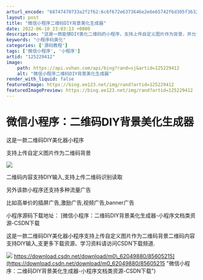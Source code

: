 ```yaml
---
arturl_encode: "68747470733a2f2f62:6c6f672e6373646e2e6e65742f6d305f36323034393838302f:61727469636c652f64657461696c732f313235323239343132"
layout: post
title: "微信小程序二维码DIY背景美化生成器"
date: 2022-06-10 23:03:13 +0800
description: "这是一款能够DIY美化二维码的小程序，支持上传自定义图片作为背景，并允许用户"
keywords: "小程序码美化"
categories: ['源码教程']
tags: ['微信小程序', '小程序']
artid: "125229412"
image:
    path: https://api.vvhan.com/api/bing?rand=sj&artid=125229412
    alt: "微信小程序二维码DIY背景美化生成器"
render_with_liquid: false
featuredImage: https://bing.ee123.net/img/rand?artid=125229412
featuredImagePreview: https://bing.ee123.net/img/rand?artid=125229412
---
```


# 微信小程序：二维码DIY背景美化生成器

这是一款二维码DIY美化器小程序

支持上传自定义图片作为二维码背景

![](https://i-blog.csdnimg.cn/blog_migrate/aff57c916cfe6bf587a117187df06bd9.png)

二维码内容支持DIY输入,支持上传二维码识别读取

另外该款小程序还支持多种流量广告

比如高单价的插屏广告,激励广告,视频广告,banner广告

小程序源码下载地址：
[微信小程序：二维码DIY背景美化生成器-小程序文档类资源-CSDN下载

这是一款二维码DIY美化器小程序支持上传自定义图片作为二维码背景二维码内容支持DIY输入,支更多下载资源、学习资料请访问CSDN下载频道.

![](https://i-blog.csdnimg.cn/blog_migrate/be19846480ab44ce477585fc567aeaa0.png)
https://download.csdn.net/download/m0\_62049880/85605215](https://download.csdn.net/download/m0_62049880/85605215 "微信小程序：二维码DIY背景美化生成器-小程序文档类资源-CSDN下载")